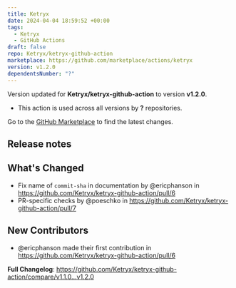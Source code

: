 ```yaml
---
title: Ketryx
date: 2024-04-04 18:59:52 +00:00
tags:
  - Ketryx
  - GitHub Actions
draft: false
repo: Ketryx/ketryx-github-action
marketplace: https://github.com/marketplace/actions/ketryx
version: v1.2.0
dependentsNumber: "?"
---
```



Version updated for **Ketryx/ketryx-github-action** to version **v1.2.0**.
- This action is used across all versions by **?** repositories.

Go to the [GitHub Marketplace](https://github.com/marketplace/actions/ketryx) to find the latest changes.

## Release notes

## What's Changed
* Fix name of `commit-sha` in documentation by @ericphanson in https://github.com/Ketryx/ketryx-github-action/pull/6
* PR-specific checks by @poeschko in https://github.com/Ketryx/ketryx-github-action/pull/7

## New Contributors
* @ericphanson made their first contribution in https://github.com/Ketryx/ketryx-github-action/pull/6

**Full Changelog**: https://github.com/Ketryx/ketryx-github-action/compare/v1.1.0...v1.2.0
